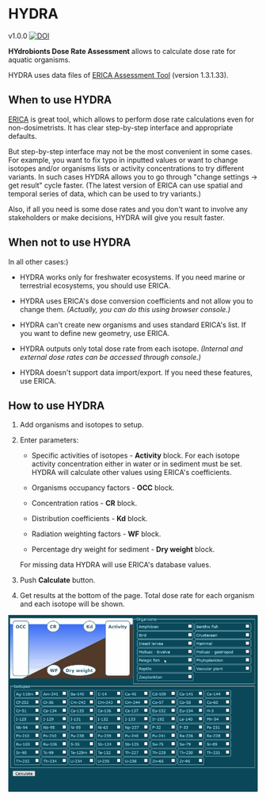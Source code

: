 # HYDRA

v1.0.0 [![DOI](https://zenodo.org/badge/191348869.svg)](https://zenodo.org/badge/latestdoi/191348869)

**HYdrobionts Dose Rate Assessment** allows to calculate dose rate for aquatic organisms.

HYDRA uses data files of [ERICA Assessment Tool](http://erica-tool.com/) (version 1.3.1.33).

## When to use HYDRA

[ERICA](http://erica-tool.com/) is great tool, which allows to perform dose rate calculations even for non-dosimetrists. It has clear step-by-step interface and appropriate defaults.

But step-by-step interface may not be the most convenient in some cases. For example, you want to fix typo in inputted values or want to change isotopes and/or organisms lists or activity concentrations to try different variants. In such cases HYDRA allows you to go through "change settings -> get result" cycle faster. (The latest version of ERICA can use spatial and temporal series of data, which can be used to try variants.)

Also, if all you need is some dose rates and you don't want to involve any stakeholders or make decisions, HYDRA will give you result faster.

## When not to use HYDRA

In all other cases:)

- HYDRA works only for freshwater ecosystems. If you need marine or terrestrial ecosystems, you should use ERICA.

- HYDRA uses ERICA's dose conversion coefficients and not allow you to change them. *(Actually, you can do this using browser console.)*

- HYDRA can't create new organisms and uses standard ERICA's list. If you want to define new geometry, use ERICA.

- HYDRA outputs only total dose rate from each isotope. *(Internal and external dose rates can be accessed through console.)*

- HYDRA doesn't support data import/export. If you need these features, use ERICA.

## How to use HYDRA

1. Add organisms and isotopes to setup.

2. Enter parameters:

    - Specific activities of isotopes - **Activity** block. For each isotope activity concentration either in water or in sediment must be set. HYDRA will calculate other values using ERICA's coefficients.

    - Organisms occupancy factors - **OCC** block.

    - Concentration ratios - **CR** block.

    - Distribution coefficients - **Kd** block.

    - Radiation weighting factors - **WF** block.

    - Percentage dry weight for sediment - **Dry weight** block.

    For missing data HYDRA will use ERICA's database values.

3. Push **Calculate** button.

4. Get results at the bottom of the page. Total dose rate for each organism and each isotope will be shown.

![HYDRA demo](./img/demo.gif)
